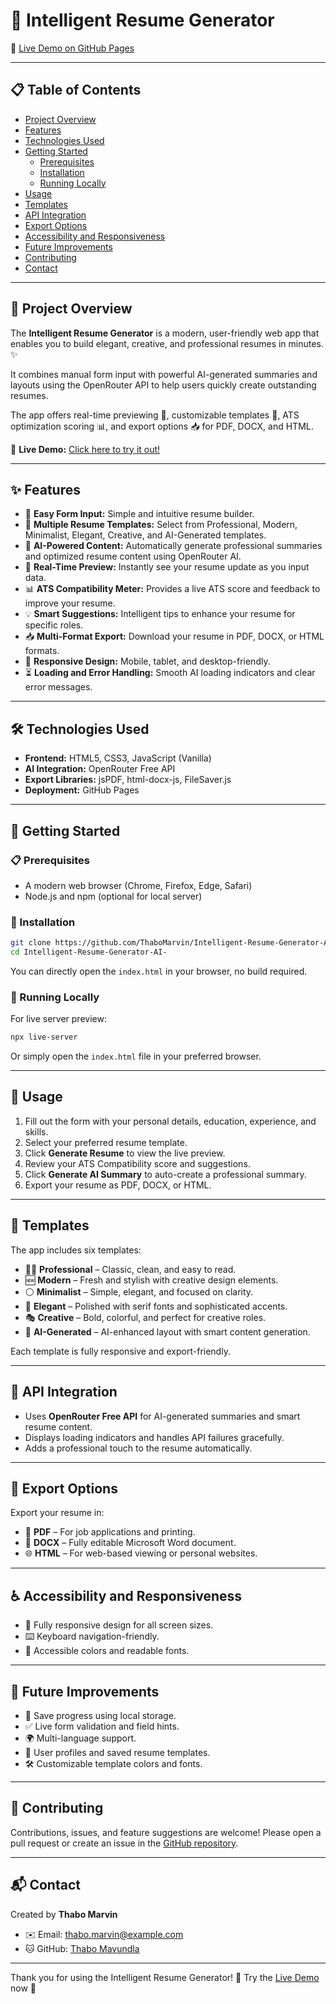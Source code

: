 # 🧠 Intelligent Resume Generator

🚀 [Live Demo on GitHub Pages](https://thabo-mavundla.github.io/Intelligent-Resume-Generator-AI-/)

---

## 📋 Table of Contents

- [Project Overview](#project-overview)  
- [Features](#features)  
- [Technologies Used](#technologies-used)  
- [Getting Started](#getting-started)  
  - [Prerequisites](#prerequisites)  
  - [Installation](#installation)  
  - [Running Locally](#running-locally)  
- [Usage](#usage)  
- [Templates](#templates)  
- [API Integration](#api-integration)  
- [Export Options](#export-options)  
- [Accessibility and Responsiveness](#accessibility-and-responsiveness)  
- [Future Improvements](#future-improvements)  
- [Contributing](#contributing)  
- [Contact](#contact)  

---

## 🌟 Project Overview

The **Intelligent Resume Generator** is a modern, user-friendly web app that enables you to build elegant, creative, and professional resumes in minutes. ✨

It combines manual form input with powerful AI-generated summaries and layouts using the OpenRouter API to help users quickly create outstanding resumes.

The app offers real-time previewing 📄, customizable templates 🎨, ATS optimization scoring 📊, and export options 📥 for PDF, DOCX, and HTML.

🔗 **Live Demo:** [Click here to try it out!](https://thabo-mavundla.github.io/Intelligent-Resume-Generator-AI-/)

---

## ✨ Features

- 📝 **Easy Form Input:** Simple and intuitive resume builder.  
- 🎨 **Multiple Resume Templates:** Select from Professional, Modern, Minimalist, Elegant, Creative, and AI-Generated templates.  
- 🤖 **AI-Powered Content:** Automatically generate professional summaries and optimized resume content using OpenRouter AI.  
- 👀 **Real-Time Preview:** Instantly see your resume update as you input data.  
- 📊 **ATS Compatibility Meter:** Provides a live ATS score and feedback to improve your resume.  
- 💡 **Smart Suggestions:** Intelligent tips to enhance your resume for specific roles.  
- 📥 **Multi-Format Export:** Download your resume in PDF, DOCX, or HTML formats.  
- 📱 **Responsive Design:** Mobile, tablet, and desktop-friendly.  
- ⏳ **Loading and Error Handling:** Smooth AI loading indicators and clear error messages.

---

## 🛠️ Technologies Used

- **Frontend:** HTML5, CSS3, JavaScript (Vanilla)  
- **AI Integration:** OpenRouter Free API  
- **Export Libraries:** jsPDF, html-docx-js, FileSaver.js  
- **Deployment:** GitHub Pages  

---

## 🚀 Getting Started

### 📋 Prerequisites

- A modern web browser (Chrome, Firefox, Edge, Safari)  
- Node.js and npm (optional for local server)  

### 💾 Installation

```bash
git clone https://github.com/ThaboMarvin/Intelligent-Resume-Generator-AI-.git
cd Intelligent-Resume-Generator-AI-
````

You can directly open the `index.html` in your browser, no build required.

### 🏃 Running Locally

For live server preview:

```bash
npx live-server
```

Or simply open the `index.html` file in your preferred browser.

---

## 🎯 Usage

1. Fill out the form with your personal details, education, experience, and skills.
2. Select your preferred resume template.
3. Click **Generate Resume** to view the live preview.
4. Review your ATS Compatibility score and suggestions.
5. Click **Generate AI Summary** to auto-create a professional summary.
6. Export your resume as PDF, DOCX, or HTML.

---

## 🎨 Templates

The app includes six templates:

* 🧑‍💼 **Professional** – Classic, clean, and easy to read.
* 🆕 **Modern** – Fresh and stylish with creative design elements.
* ⚪ **Minimalist** – Simple, elegant, and focused on clarity.
* 🎩 **Elegant** – Polished with serif fonts and sophisticated accents.
* 🎭 **Creative** – Bold, colorful, and perfect for creative roles.
* 🤖 **AI-Generated** – AI-enhanced layout with smart content generation.

Each template is fully responsive and export-friendly.

---

## 🔗 API Integration

* Uses **OpenRouter Free API** for AI-generated summaries and smart resume content.
* Displays loading indicators and handles API failures gracefully.
* Adds a professional touch to the resume automatically.

---

## 💾 Export Options

Export your resume in:

* 📄 **PDF** – For job applications and printing.
* 📃 **DOCX** – Fully editable Microsoft Word document.
* 🌐 **HTML** – For web-based viewing or personal websites.

---

## ♿ Accessibility and Responsiveness

* 📱 Fully responsive design for all screen sizes.
* ⌨️ Keyboard navigation-friendly.
* 🎨 Accessible colors and readable fonts.

---

## 🔮 Future Improvements

* 💾 Save progress using local storage.
* ✅ Live form validation and field hints.
* 🌍 Multi-language support.
* 👤 User profiles and saved resume templates.
* 🛠️ Customizable template colors and fonts.

---

## 🤝 Contributing

Contributions, issues, and feature suggestions are welcome!
Please open a pull request or create an issue in the [GitHub repository](https://github.com/Thabo-Mavundla/Intelligent-Resume-Generator-AI-).

---

## 📬 Contact

Created by **Thabo Marvin**

* ✉️ Email: [thabo.marvin@example.com](mavundlatm@icloud.com)
* 🐱 GitHub: [Thabo Mavundla](https://github.com/Thabo-Mavundla)

---

Thank you for using the Intelligent Resume Generator! 🎉
Try the [Live Demo](https://thabo-mavundla.github.io/Intelligent-Resume-Generator-AI-/) now 🚀
